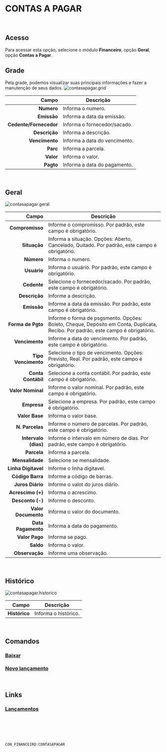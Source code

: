 # CONTAS A PAGAR
<br>

## Acesso
Para acessar esta opção, selecione o módulo **Financeiro**, opção **Geral**, opção **Contas a Pagar**.
<br>

## Grade
Pela grade, podemos visualizar suas principais informações e fazer a manutenção de seus dados.
![contasapagar.grid](https://raw.githubusercontent.com/netforcews/docs-siscom/master/financeiro/imagens/contasapagar.grid.png)

Campo | Descrição
--:|---
**Numero** | Informa o numero.
**Emissão** | Informa a data da emissão.
**Cedente/Fornecedor** | Informa o fornecedor/sacado.
**Descrição** | Informa a descrição.
**Vencimento** | Informa a data do vencimento.
**Parc** | Informa a parcela.
**Valor** | Informa o valor.
**Pagto** | Informa a data do pagamento.
<br>

## Geral
![contasapagar.geral](https://raw.githubusercontent.com/netforcews/docs-siscom/master/financeiro/imagens/contasapagar.geral.png)

Campo | Descrição
--:|---
**Compromisso** | Informe o compromisso. Por padrão, este campo é obrigatório.
**Situação** | Informa a situação. Opções: Aberto, Cancelado, Quitado. Por padrão, este campo é obrigatório.
**Número** | Informa o numero.
**Usuário** | Informa o usuário. Por padrão, este campo é obrigatório.
**Cedente** | Selecione o fornecedor/sacado. Por padrão, este campo é obrigatório.
**Descrição** | Informe a descrição.
**Emissão** | Informe a data da emissão. Por padrão, este campo é obrigatório.
**Forma de Pgto** | Informe o forma de psgsmento. Opções: Boleto, Cheque, Depósito em Conta, Duplicata, Recibo. Por padrão, este campo é obrigatório.
**Vencimento** | Informe a data do vencimento. Por padrão, este campo é obrigatório.
**Tipo Vencimento** | Selecione o tipo de vencimento. Opções: Previsto, Real. Por padrão, este campo é obrigatório.
**Conta Contábil** | Selecione a conta contábil. Por padrão, este campo é obrigatório.
**Valor Nominal** | Informe o valor nominal. Por padrão, este campo é obrigatório.
**Empresa** | Selecione a empresa. Por padrão, este campo é obrigatório.
**Valor Base** | Informa o valor base.
**N. Parcelas** | Informe o número de parcelas. Por padrão, este campo é obrigatório.
**Intervalo (dias)** | Informe o intervalo em número de dias. Por padrão, este campo é obrigatório.
**Parcela** | Informa a parcela.
**Mensalidade** | Selecione se mensalidade.
**Linha Digitavel** | Informe o linha digitavel.
**Código Barra** | Informe a código de barras.
**Juros Diário** | Informe o valot do juros diário.
**Acrescimo (+)** | Informa o acrescimo.
**Desconto (-)** | Informe o desconto.
**Valor Documento** | Informa o valor do documento.
**Data Pagamento** | Informa a data do pagamento.
**Valor Pago** | Informa se pago.
**Saldo** | Informa o valor.
**Observação** | Informe uma observação.
<br>

## Histórico
![contasapagar.historico](https://raw.githubusercontent.com/netforcews/docs-siscom/master/financeiro/imagens/contasapagar.historico.png)

Campo | Descrição
--:|---
**Histórico** | Informa o histórico.
<br>

## Comandos
### [Baixar](/geral/financeiro-baixa-coletiva.md)
### [Novo lançamento](/geral/cpagar-novotitulo.md)
<br>

## Links
### [Lançamentos](/geral/financeirolancamentos.md)
<br>
<br>
<br>
<br>

```CON_FINANCEIRO:CONTASAPAGAR```
